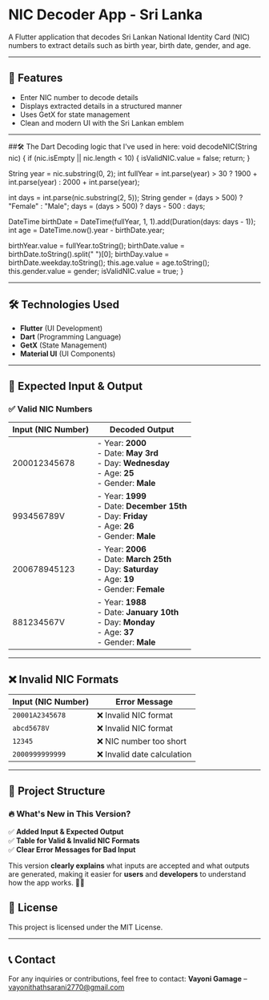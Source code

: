 # NIC Decoder App - Sri Lanka 

A Flutter application that decodes Sri Lankan National Identity Card (NIC) numbers to extract details such as birth year, birth date, gender, and age.

---

## 🚀 Features
- Enter NIC number to decode details
- Displays extracted details in a structured manner
- Uses GetX for state management
- Clean and modern UI with the Sri Lankan emblem

---
##🛠 The Dart Decoding logic that I've used in here:
void decodeNIC(String nic) {
  if (nic.isEmpty || nic.length < 10) {
    isValidNIC.value = false;
    return;
  }

  String year = nic.substring(0, 2);
  int fullYear = int.parse(year) > 30 ? 1900 + int.parse(year) : 2000 + int.parse(year);

  int days = int.parse(nic.substring(2, 5));
  String gender = (days > 500) ? "Female" : "Male";
  days = (days > 500) ? days - 500 : days;

  DateTime birthDate = DateTime(fullYear, 1, 1).add(Duration(days: days - 1));
  int age = DateTime.now().year - birthDate.year;

  birthYear.value = fullYear.toString();
  birthDate.value = birthDate.toString().split(" ")[0];
  birthDay.value = birthDate.weekday.toString();
  this.age.value = age.toString();
  this.gender.value = gender;
  isValidNIC.value = true;
}

---
## 🛠 Technologies Used
- **Flutter** (UI Development)
- **Dart** (Programming Language)
- **GetX** (State Management)
- **Material UI** (UI Components)

---

## 🔢 Expected Input & Output

### ✅ **Valid NIC Numbers**
| **Input (NIC Number)** | **Decoded Output** |
|------------------------|--------------------|
| 200012345678           | - Year: **2000** <br> - Date: **May 3rd** <br> - Day: **Wednesday** <br> - Age: **25** <br> - Gender: **Male** |
| 993456789V             | - Year: **1999** <br> - Date: **December 15th** <br> - Day: **Friday** <br> - Age: **26** <br> - Gender: **Male** |
| 200678945123           | - Year: **2006** <br> - Date: **March 25th** <br> - Day: **Saturday** <br> - Age: **19** <br> - Gender: **Female** |
| 881234567V             | - Year: **1988** <br> - Date: **January 10th** <br> - Day: **Monday** <br> - Age: **37** <br> - Gender: **Male** |

---

## ❌ **Invalid NIC Formats**
| **Input (NIC Number)** | **Error Message** |
|------------------------|--------------------|
| `20001A2345678`        | ❌ Invalid NIC format |
| `abcd5678V`            | ❌ Invalid NIC format |
| `12345`                | ❌ NIC number too short |
| `2000999999999`        | ❌ Invalid date calculation |

---
## 📂 Project Structure

### 🔥 What's New in This Version?
✅ **Added Input & Expected Output**  
✅ **Table for Valid & Invalid NIC Formats**  
✅ **Clear Error Messages for Bad Input**  

This version **clearly explains** what inputs are accepted and what outputs are generated, making it easier for **users** and **developers** to understand how the app works. 🚀🔥  

## 📜 License
This project is licensed under the MIT License.

---
## 📞 Contact
For any inquiries or contributions, feel free to contact:
**Vayoni Gamage** – [vayonithathsarani2770@gmail.com](mailto:vayonithathsarani2770@gmail.com)
